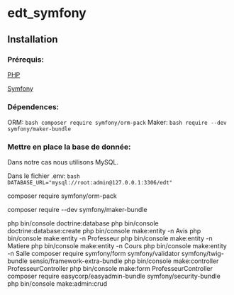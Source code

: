 # edt_symfony

## Installation

### Prérequis: 

[PHP](https://www.php.net/manual/fr/install.php)

[Symfony](https://symfony.com/doc/current/setup.html)

### Dépendences:

ORM: ```bash composer require symfony/orm-pack```
Maker: ```bash require --dev symfony/maker-bundle```

### Mettre en place la base de donnée:

Dans notre cas nous utilisons MySQL.

Dans le fichier .env: ```bash DATABASE_URL="mysql://root:admin@127.0.0.1:3306/edt"```

composer require symfony/orm-pack

composer require --dev symfony/maker-bundle

php bin/console doctrine:database
php bin/console doctrine:database:create
php bin/console make:entity -n Avis
php bin/console make:entity -n Professeur
php bin/console make:entity -n Matiere
php bin/console make:entity -n Cours
php bin/console make:entity -n Salle
composer require symfony/form symfony/validator symfony/twig-bundle sensio/framework-extra-bundle
php bin/console make:controller ProfesseurController
php bin/console make:form ProfesseurController
composer require easycorp/easyadmin-bundle symfony/security-bundle
php bin/console make:admin:crud